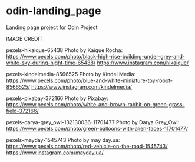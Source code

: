 # odin-landing_page
Landing page project for Odin Project


IMAGE CREDIT

pexels-hikaique-65438
Photo by Kaique Rocha: https://www.pexels.com/photo/black-high-rise-building-under-grey-and-white-sky-during-night-time-65438/
https://www.instagram.com/hikaique/

pexels-kindelmedia-8566525
Photo by Kindel Media: https://www.pexels.com/photo/blue-and-white-miniature-toy-robot-8566525/
https://www.instagram.com/kindelmedia/

pexels-pixabay-372166
Photo by Pixabay: https://www.pexels.com/photo/white-and-brown-rabbit-on-green-grass-field-372166/

pexels-darya-grey_owl-132130036-11701477
Photo by Darya Grey_Owl: https://www.pexels.com/photo/green-balloons-with-alien-faces-11701477/

pexels-mayday-1545743
Photo by may day.ua: https://www.pexels.com/photo/red-vehicle-on-the-road-1545743/
https://www.instagram.com/mayday.ua/

